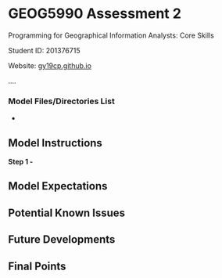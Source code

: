 # GEOG5990 Assessment 2
Programming for Geographical Information Analysts: Core Skills

Student ID: 201376715

Website: [gy19cp.github.io](https://gy19cp.github.io/index.html)

....

### Model Files/Directories List
- 

## Model Instructions 

**Step 1 -**

## Model Expectations 

## Potential Known Issues

## Future Developments

## Final Points
